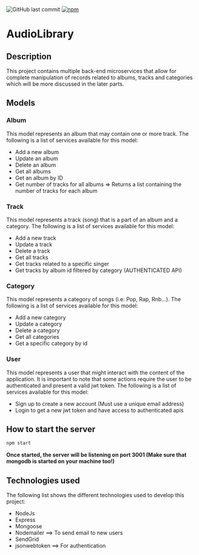 ![GitHub last commit](https://img.shields.io/github/last-commit/GChammas23/AudioLibrary)
[![npm](https://img.shields.io/npm/v/npm)](https://www.npmjs.com/package/npm)

# AudioLibrary

## Description

This project contains multiple back-end microservices that allow for complete manipulation of records related to albums, tracks and categories which will be more discussed in the later parts.

## Models
### Album
This model represents an album that may contain one or more track. The following is a list of services available for this model:

* Add a new album
* Update an album
* Delete an album
* Get all albums
* Get an album by ID
* Get number of tracks for all albums => Returns a list containing the number of tracks for each album

### Track
This model represents a track (song) that is a part of an album and a category. The following is a list of services available for this model:

* Add a new track
* Update a track
* Delete a track
* Get all tracks
* Get tracks related to a specific singer
* Get tracks by album id filtered by category (AUTHENTICATED API)

### Category
This model represents a category of songs (i.e: Pop, Rap, Rnb...). The following is a list of services available for this model:

* Add a new category
* Update a category
* Delete a category
* Get all categories
* Get a specific category by id

### User
This model represents a user that might interact with the content of the application. It is important to note that some actions require the user to be authenticated and present a valid jwt token. The following is a list of services available for this model:

* Sign up to create a new account (Must use a unique email address)
* Login to get a new jwt token and have access to authenticated apis

## How to start the server

```bash
npm start
```
**Once started, the server will be listening on port 3001 (Make sure that mongodb is started on your machine too!)**

## Technologies used

The following list shows the different technologies used to develop this project:

* NodeJs
* Express
* Mongoose
* Nodemailer ==> To send email to new users
* SendGrid
* jsonwebtoken ==> For authentication 